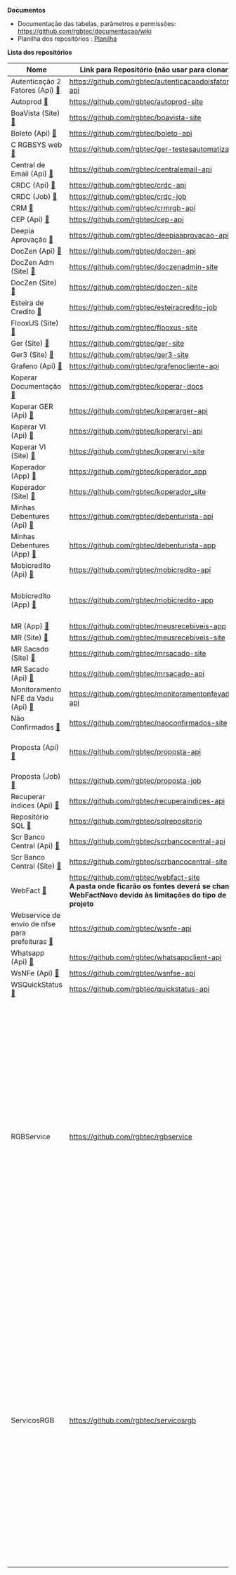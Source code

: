**Documentos**
- Documentação das tabelas, parâmetros e permissões: https://github.com/rgbtec/documentacao/wiki
- Planilha dos repositórios : [Planilha](https://edsonrgbsyscom.sharepoint.com/:x:/g/ESNKvhUfGXBCsp5JftJO8uwB1VS3mznc9XyJkUdb1Aqdow?e=6wrgvy)

**Lista dos repositórios** 

|Nome|Link para Repositório (não usar para clonar)|CI/CD|
|----|--------------------------------------------|-----|
|Autenticação 2 Fatores (Api) [:speech_balloon:](## "Api intermediária para autenticação em 2 fatores")|https://github.com/rgbtec/autenticacaodoisfatores-api|
|Autoprod [:speech_balloon:](## "Site Autoprod")|https://github.com/rgbtec/autoprod-site|
|BoaVista (Site) [:speech_balloon:](## "???")|https://github.com/rgbtec/boavista-site|
|Boleto (Api) [:speech_balloon:](## "API usada para gerar boletos de diversos bancos")|https://github.com/rgbtec/boleto-api|
|C RGBSYS web [:speech_balloon:](## "Testes automatizados do GER")|https://github.com/rgbtec/ger-testesautomatizados|
|Central de Email (Api) [:speech_balloon:](## "Api intermediária para envio de emails")|https://github.com/rgbtec/centralemail-api|
|CRDC (Api) [:speech_balloon:](## "Api intermediária para acesso ao CRDC")|https://github.com/rgbtec/crdc-api|
|CRDC (Job) [:speech_balloon:](## "Job para consulta ao CRDC")|https://github.com/rgbtec/crdc-job|
|CRM [:speech_balloon:](## "API usada por sistemas de terceiros para gravar ou consultar a base do GER")|https://github.com/rgbtec/crmrgb-api|
|CEP (Api) [:speech_balloon:](## "Api intermediária para consulta de ceps")|https://github.com/rgbtec/cep-api|
|Deepia Aprovação [:speech_balloon:](## "API intermediária entre o GER e a Deepia para análise de propostas")|https://github.com/rgbtec/deepiaaprovacao-api|
|DocZen (Api) [:speech_balloon:](## "API usada pelo Site doczen_web")|https://github.com/rgbtec/doczen-api|
|DocZen Adm (Site) [:speech_balloon:](## "Site de documentação das APIs da RGB")|https://github.com/rgbtec/doczenadmin-site|
|DocZen (Site) [:speech_balloon:](## "Site com a documentação das apis")|https://github.com/rgbtec/doczen-site|![CI/CD](https://github.com/rgbtec/doczen-site/workflows/CI/CD/badge.svg)|
|Esteira de Credito [:speech_balloon:](## "Rotina de análise de crédito para aprovação ou reprovação de títulos em propostas")|https://github.com/rgbtec/esteiracredito-job|
|FlooxUS (Site) [:speech_balloon:](## "Site que permite o sacado acessar informaçães no sistema")|https://github.com/rgbtec/flooxus-site|
|Ger (Site) [:speech_balloon:](## "Sistema para gerenciamento de recebíveis")|https://github.com/rgbtec/ger-site|
|Ger3 (Site) [:speech_balloon:](## "Sistema complementar do GER")|https://github.com/rgbtec/ger3-site|
|Grafeno (Api) [:speech_balloon:](## "Lib usada por projetos que acessam a Grafeno")|https://github.com/rgbtec/grafenocliente-api|
|Koperar Documentação [:speech_balloon:](## "Documentação do sistema Koperar")|https://github.com/rgbtec/koperar-docs|
|Koperar GER (Api) [:speech_balloon:](## "API usada pelo Site Koperar")|https://github.com/rgbtec/koperarger-api|
|Koperar VI (Api) [:speech_balloon:](## "API usada por sistemas de terceiros para acessar o sistema Koperar")|https://github.com/rgbtec/koperarvi-api|
|Koperar VI (Site) [:speech_balloon:](## "sistema KOPERAR para gerenciar todas as informaçães de valores a identificar (VI) e conciliação de recebiveis - VI= Valores a Identificar")|https://github.com/rgbtec/koperarvi-site|
|Koperador (App) [:speech_balloon:](## "APP para que os Agentes das empresas, não os clientes, são os cooperadores, acessem informaçães do sistema GER")|https://github.com/rgbtec/koperador_app|
|Koperador (Site) [:speech_balloon:](## "Site para que os Agentes das empresas, não os clientes, são os cooperadores, acessem informaçães do sistema GER")|https://github.com/rgbtec/koperador_site|
|Minhas Debentures (Api) [:speech_balloon:](## "Api que autentica o credor e permite consultar os dados dos debenturistas")|https://github.com/rgbtec/debenturista-api|
|Minhas Debentures (App) [:speech_balloon:](## "App voltado para o debenturista")|https://github.com/rgbtec/debenturista-app|
|Mobicredito (Api) [:speech_balloon:](## "Api para atender o App Mobicredito")|https://github.com/rgbtec/mobicredito-api|
|Mobicredito (App) [:speech_balloon:](## "")|https://github.com/rgbtec/mobicredito-app|<table> <tbody>  <tr>  <td>Android</td>  <td>![CI/CD](https://build.appcenter.ms/v0.1/apps/813c5869-9e83-472c-98aa-82a5bb43481d/branches/main/badge)</td>  </tr>  <tr>  <td>iOS</td>  <td>![CI/CD](https://build.appcenter.ms/v0.1/apps/bff4aef2-8f78-492f-bdda-69546f65400d/branches/main/badge)</td>  </tr>  </tbody>  </table>|
|MR (App) [:speech_balloon:](## "App que permite ao cedente consultar informaçães dele no sistema GER")|https://github.com/rgbtec/meusrecebiveis-app|
|MR (Site) [:speech_balloon:](## "Site usado pelos cedentes para gravar e consultar informaçães do GER. Nova versão do Webfact")|https://github.com/rgbtec/meusrecebiveis-site|
|MR Sacado (Site) [:speech_balloon:](## "Site para os sacados acessarem informaçães no GER")|https://github.com/rgbtec/mrsacado-site|
|MR Sacado (Api) [:speech_balloon:](## "API usada pelo MR Sacado para acessar as informaçães")|https://github.com/rgbtec/mrsacado-api|
|Monitoramento NFE da Vadu (Api) [:speech_balloon:](## "API usada para receber informaçães da Vadu referentes à moniotramento de NFE")|https://github.com/rgbtec/monitoramentonfevadu-api|
|Não Confirmados [:speech_balloon:](## "Projeto específico que foi feito pela RGB de consulta de log de confirmação Para o cliente Lavoro")|https://github.com/rgbtec/naoconfirmados-site|
|Proposta (Api) [:speech_balloon:](## "API usada pelo GER para importação de arquivos para criação de propostas")|https://github.com/rgbtec/proposta-api|<table><tr><td>[![Deploy](https://github.com/rgbtec/proposta-api/actions/workflows/deploy.yml/badge.svg?branch=develop)](https://github.com/rgbtec/proposta-api/actions/workflows/deploy.yml)</td><td>[![Deploy](https://github.com/rgbtec/proposta-api/actions/workflows/deploy.yml/badge.svg?branch=release)](https://github.com/rgbtec/proposta-api/actions/workflows/deploy.yml)</td><td>[![Deploy](https://github.com/rgbtec/proposta-api/actions/workflows/deploy.yml/badge.svg?branch=main)](https://github.com/rgbtec/proposta-api/actions/workflows/deploy.yml)</td></tr></table>
|Proposta (Job) [:speech_balloon:](## "Job usado pelo GER em conjunto com a API Proposta para importação de arquivos para criação de propostas")|https://github.com/rgbtec/proposta-job|
|Recuperar índices (Api)  [:speech_balloon:](## "Api que busca índices em api ou site de terceiros")|https://github.com/rgbtec/recuperaindices-api|
|Repositório SQL [:speech_balloon:](## "Scripts de atualização de objetos da base e funçães e stored procedures")|https://github.com/rgbtec/sqlrepositorio|
|Scr Banco Central (Api) [:speech_balloon:](## "Api que autentica o o usuário e permite a administração dos dados de clientes, usuários dos clientes e consultas a api Scr do Banco Central")|https://github.com/rgbtec/scrbancocentral-api|
|Scr Banco Central (Site) [:speech_balloon:](## "Site para acesso à api Scr do Banco Central")|https://github.com/rgbtec/scrbancocentral-site|
|WebFact [:speech_balloon:](## "Site usado pelos cedentes para gravar e consultar informaçães no GER. Foi substituido pelos Meus Recebíveis")|https://github.com/rgbtec/webfact-site<br>**A pasta onde ficarão os fontes deverá se chamar WebFactNovo devido às limitações do tipo de projeto**|
|Webservice de envio de nfse para prefeituras [:speech_balloon:](## "Webservice de envio de nfse para prefeituras")|https://github.com/rgbtec/wsnfe-api|
|Whatsapp (Api) [:speech_balloon:](## "Api intermediária para envio de mensagens pelo WhatsApp para diversos provedores")|https://github.com/rgbtec/whatsappclient-api|
|WsNFe (Api) [:speech_balloon:](## "Monitor de notas ficais")|https://github.com/rgbtec/wsnfse-api|
|WSQuickStatus [:speech_balloon:](## "Webservice para receber assinaturas feitas via Quicksoft")|https://github.com/rgbtec/quickstatus-api|
|RGBService|https://github.com/rgbtec/rgbservice|<br> - API Deepia - API intermediária entre o GER e a Deepia para executar análise de crédito<br> - API Grafeno - API intermediária entre o GER e a Grafeno para envio de titulos para cobrança<br> - API Lydians - API intermediária entre o GER e a Lydians para envio de borderôs<br> - API Motor de Decisão Vadu - API usada pelo GER para enviar dados de propostas para analise de crédito na Vadu<br> - API NFE Report - API usada pelo GER para gerar um PDF da nota fiscal a partir do arquivo XML<br> - Conexão BD - Exe usado para gerar string de conexão criptografada para o GER e GER3<br> - Robo Extrator Vadu - "Programa usado para extrair dados das bases dos clientes e enviar para a Vadu, diariamente."|
|ServicosRGB|https://github.com/rgbtec/servicosrgb|<br> - API CashU - API de monitoramento NFE<br> - API Koperador - API usada pelo Koperador web e Koperador APP<br> - API Meus Recebíveis - API utilizada pelo MR App e MR Site<br> - API Monkey - API que recebe webhooks enviados pela Monkey<br> - API Notificaçães - API usada para notifcaçães dos APPs da RGB<br> - API Relat - API usada para transformar html em um arquivo PDF<br> - Autoprod - API para acesso a infoirmaçães do Autoprod<br> - Chosen - Api para retono das URLs das apis utiizadas pelos Apps<br> - ServicosRGB - Site para cadastrar informaçães de clientes para ViewsVadu e Chosen<br> - ViewVadu - Api para retorno de várias configuraçães. Em alguns clientes é substituído por um arquivo Json|
